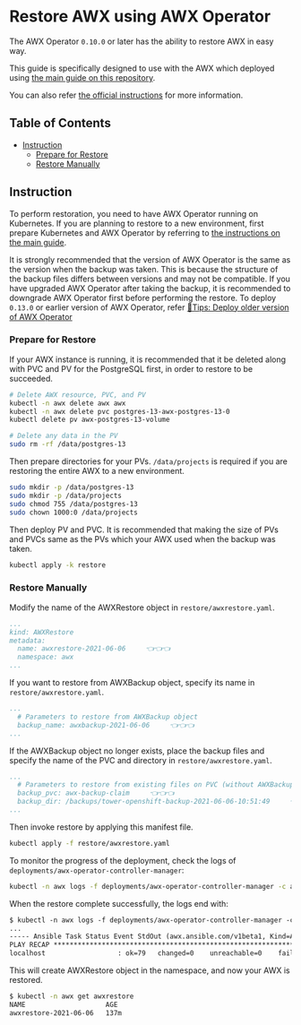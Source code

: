 <!-- omit in toc -->
# Restore AWX using AWX Operator

The AWX Operator `0.10.0` or later has the ability to restore AWX in easy way.

This guide is specifically designed to use with the AWX which deployed using [the main guide on this repository](../README.md).

You can also refer [the official instructions](https://github.com/ansible/awx-operator/tree/devel/roles/backup) for more information.

<!-- omit in toc -->
## Table of Contents

- [Instruction](#instruction)
  - [Prepare for Restore](#prepare-for-restore)
  - [Restore Manually](#restore-manually)

## Instruction

To perform restoration, you need to have AWX Operator running on Kubernetes. If you are planning to restore to a new environment, first prepare Kubernetes and AWX Operator by referring to [the instructions on the main guide](../README.md).

It is strongly recommended that the version of AWX Operator is the same as the version when the backup was taken. This is because the structure of the backup files differs between versions and may not be compatible. If you have upgraded AWX Operator after taking the backup, it is recommended to downgrade AWX Operator first before performing the restore. To deploy `0.13.0` or earlier version of AWX Operator, refer [📝Tips: Deploy older version of AWX Operator](../tips/deploy-older-operator.md)

### Prepare for Restore

If your AWX instance is running, it is recommended that it be deleted along with PVC and PV for the PostgreSQL first, in order to restore to be succeeded.

```bash
# Delete AWX resource, PVC, and PV
kubectl -n awx delete awx awx
kubectl -n awx delete pvc postgres-13-awx-postgres-13-0
kubectl delete pv awx-postgres-13-volume

# Delete any data in the PV
sudo rm -rf /data/postgres-13
```

Then prepare directories for your PVs. `/data/projects` is required if you are restoring the entire AWX to a new environment.

```bash
sudo mkdir -p /data/postgres-13
sudo mkdir -p /data/projects
sudo chmod 755 /data/postgres-13
sudo chown 1000:0 /data/projects
```

Then deploy PV and PVC. It is recommended that making the size of PVs and PVCs same as the PVs which your AWX used when the backup was taken.

```bash
kubectl apply -k restore
```

### Restore Manually

Modify the name of the AWXRestore object in `restore/awxrestore.yaml`.

```yaml
...
kind: AWXRestore
metadata:
  name: awxrestore-2021-06-06     👈👈👈
  namespace: awx
...
```

If you want to restore from AWXBackup object, specify its name in `restore/awxrestore.yaml`.

```yaml
...
  # Parameters to restore from AWXBackup object
  backup_name: awxbackup-2021-06-06     👈👈👈
...
```

If the AWXBackup object no longer exists, place the backup files and specify the name of the PVC and directory in `restore/awxrestore.yaml`.

```yaml
...
  # Parameters to restore from existing files on PVC (without AWXBackup object)
  backup_pvc: awx-backup-claim     👈👈👈
  backup_dir: /backups/tower-openshift-backup-2021-06-06-10:51:49     👈👈👈
...
```

Then invoke restore by applying this manifest file.

```bash
kubectl apply -f restore/awxrestore.yaml
```

To monitor the progress of the deployment, check the logs of `deployments/awx-operator-controller-manager`:

```bash
kubectl -n awx logs -f deployments/awx-operator-controller-manager -c awx-manager
```

When the restore complete successfully, the logs end with:

```txt
$ kubectl -n awx logs -f deployments/awx-operator-controller-manager -c awx-manager
...
----- Ansible Task Status Event StdOut (awx.ansible.com/v1beta1, Kind=AWX, awx/awx) -----
PLAY RECAP *********************************************************************
localhost                  : ok=79   changed=0    unreachable=0    failed=0    skipped=66   rescued=0    ignored=1
```

This will create AWXRestore object in the namespace, and now your AWX is restored.

```bash
$ kubectl -n awx get awxrestore
NAME                    AGE
awxrestore-2021-06-06   137m
```
